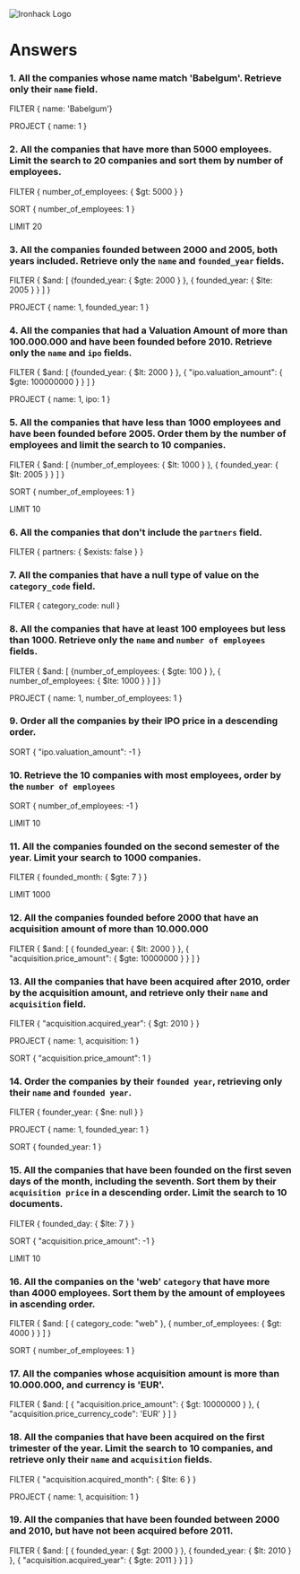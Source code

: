 ![Ironhack Logo](https://i.imgur.com/1QgrNNw.png)

# Answers

### 1. All the companies whose name match 'Babelgum'. Retrieve only their `name` field.

FILTER
{ name: 'Babelgum'}

PROJECT 
{ name: 1 }

### 2. All the companies that have more than 5000 employees. Limit the search to 20 companies and sort them by **number of employees**.

FILTER
{ number_of_employees: { $gt: 5000 } }

SORT
{ number_of_employees: 1 }

LIMIT 
20

### 3. All the companies founded between 2000 and 2005, both years included. Retrieve only the `name` and `founded_year` fields.

FILTER
{ $and: [ {founded_year: { $gte: 2000 } }, { founded_year: { $lte: 2005 } }  ] }

PROJECT
{ name: 1, founded_year: 1 }

### 4. All the companies that had a Valuation Amount of more than 100.000.000 and have been founded before 2010. Retrieve only the `name` and `ipo` fields.

FILTER
{ $and: [ {founded_year: { $lt: 2000 } }, { "ipo.valuation_amount": { $gte: 100000000 } }  ] }

PROJECT
{ name: 1, ipo: 1 }

### 5. All the companies that have less than 1000 employees and have been founded before 2005. Order them by the number of employees and limit the search to 10 companies.

FILTER
{ $and: [ {number_of_employees: { $lt: 1000 } }, { founded_year: { $lt: 2005 } }  ] }

SORT
{ number_of_employees: 1 }

LIMIT 
10

### 6. All the companies that don't include the `partners` field.

FILTER
{ partners: { $exists: false } }

### 7. All the companies that have a null type of value on the `category_code` field.

FILTER
{ category_code: null }

### 8. All the companies that have at least 100 employees but less than 1000. Retrieve only the `name` and `number of employees` fields.

FILTER
{ $and: [ {number_of_employees: { $gte: 100 } }, { number_of_employees: { $lte: 1000 } }  ] }

PROJECT
{ name: 1, number_of_employees: 1 } 

### 9. Order all the companies by their IPO price in a descending order.

SORT
{ "ipo.valuation_amount": -1 }

### 10. Retrieve the 10 companies with most employees, order by the `number of employees`

SORT
{ number_of_employees: -1 }

LIMIT 
10

### 11. All the companies founded on the second semester of the year. Limit your search to 1000 companies.

FILTER
{ founded_month: { $gte: 7 } }

LIMIT
1000

### 12. All the companies founded before 2000 that have an acquisition amount of more than 10.000.000

FILTER
{ $and: [ { founded_year: { $lt: 2000 } }, { "acquisition.price_amount": { $gte: 10000000 } } ] }

### 13. All the companies that have been acquired after 2010, order by the acquisition amount, and retrieve only their `name` and `acquisition` field.

FILTER
{ "acquisition.acquired_year": { $gt: 2010 } }

PROJECT
{ name: 1, acquisition: 1 }

SORT
{ "acquisition.price_amount": 1 }

### 14. Order the companies by their `founded year`, retrieving only their `name` and `founded year`.

FILTER
{ founder_year: { $ne: null } }

PROJECT
{ name: 1, founded_year: 1 }

SORT
{ founded_year: 1 }

### 15. All the companies that have been founded on the first seven days of the month, including the seventh. Sort them by their `acquisition price` in a descending order. Limit the search to 10 documents.

FILTER
{ founded_day: { $lte: 7 } }

SORT
{ "acquisition.price_amount": -1 }

LIMIT
10

### 16. All the companies on the 'web' `category` that have more than 4000 employees. Sort them by the amount of employees in ascending order.

FILTER
{ $and: [ { category_code: "web" }, { number_of_employees: { $gt: 4000 } }  ] }

SORT
{ number_of_employees: 1 }

### 17. All the companies whose acquisition amount is more than 10.000.000, and currency is 'EUR'.

FILTER
{ $and: [ { "acquisition.price_amount": { $gt: 10000000 } }, { "acquisition.price_currency_code": 'EUR' }  ] }

### 18. All the companies that have been acquired on the first trimester of the year. Limit the search to 10 companies, and retrieve only their `name` and `acquisition` fields.

FILTER
{ "acquisition.acquired_month": { $lte: 6 } }

PROJECT
{ name: 1, acquisition: 1 } 

### 19. All the companies that have been founded between 2000 and 2010, but have not been acquired before 2011.

FILTER
{ $and: [ { founded_year: { $gt: 2000 } }, { founded_year: { $lt: 2010 } }, { "acquisition.acquired_year": { $gte: 2011 } } ] }